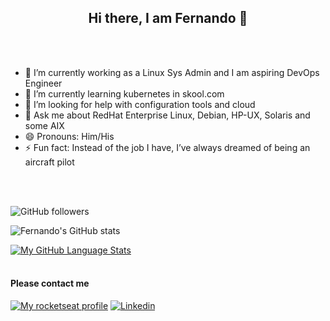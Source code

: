
<h2 align="center"> Hi there, I am Fernando 👋</h2>

<br />
<br />

- 🔭 I’m currently working as a Linux Sys Admin and I am aspiring DevOps Engineer
- 🌱 I’m currently learning kubernetes in skool.com
- 🤔 I’m looking for help with configuration tools and cloud
- 💬 Ask me about RedHat Enterprise Linux, Debian, HP-UX, Solaris and some AIX
- 😄 Pronouns: Him/His
- ⚡ Fun fact: Instead of the job I have, I’ve always dreamed of being an aircraft pilot


<br />
<br />



![GitHub followers](https://img.shields.io/github/followers/fretagi?style=social)
<br />

![Fernando's GitHub stats](https://github-readme-stats.vercel.app/api?username=fretagi&show_icons=true&bg_color=00000000)
<br />


[![My GitHub Language Stats](https://github-readme-stats.vercel.app/api/top-langs/?username=fretagi&langs_count=5&bg_color=00000000)]()
<br />
<br />




#### Please contact me 
[![My rocketseat profile](https://img.shields.io/badge/-rocketseat-purple)](https://app.rocketseat.com.br/me/fernando-retagi-00789)
[![Linkedin](https://img.shields.io/badge/-Linkedin-blue)](https://www.linkedin.com/in/fernando-retagi-23160b32/)


